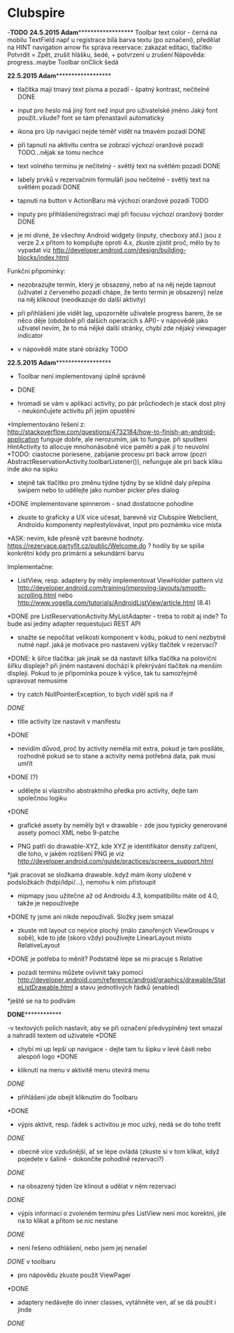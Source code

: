 # Clubspire
-********TODO********
********************************24.5.2015 Adam**************************************************
Toolbar text color - černá na mobilu
TextField např u registrace bílá barva textu (po označení), předělat na HINT
navigation arrow fix
správa rexervace: zakazat editaci, tlačítko Potvrdit = Zpět, zrušit hlášku, šedé, + potvrzení u zrušení
Nápověda: progress..maybe
Toolbar onClick šedá

********************************22.5.2015 Adam**************************************************

- tlačítka mají tmavý text písma a pozadí - špatný kontrast, nečitelné
DONE

- input pro heslo má jiný font než input pro uživatelské jméno
Jaký font použít..všude? font se tam přenastavil automaticky

- ikona pro Up navigaci nejde téměř vidět na tmavém pozadí
DONE

- při tapnutí na aktivitu centra se zobrazí výchozí oranžové pozadí
TODO...nějak se tomu nechce

- text volného termínu je nečitelný - světlý text na světlém pozadí
DONE

- labely prvků v rezervačním formuláři jsou nečitelné - světlý text na světlém pozadí
DONE

- tapnutí na button v ActionBaru má výchozí oranžové pozadí
TODO

- inputy pro přihlášení/registraci mají při focusu výchozí oranžový border
DONE

- je mi divné, že všechny Android widgety (inputy, checboxy atd.) jsou z verze 2.x přitom to kompilujte oproti 4.x, zkuste zjistit proč, mělo by to vypadat viz http://developer.android.com/design/building-blocks/index.html

Funkční připomínky:
- nezobrazujte termín, který je obsazený, nebo ať na něj nejde tapnout 
(uživatel z červeného pozadí chápe, že tento termín je obsazený)
nelze na něj kliknout (neodkazuje do další aktivity)

- při přihlášení jde vidět lag, upozorněte uživatele progress barem,
 že se něco děje (obdobně při dalších operacích s API)- v nápovědě 
 jako uživatel nevím, že to má nějké další stránky, chybí zde nějaký viewpager indicator
 
- v nápovědě máte staré obrázky
TODO

********************************22.5.2015 Adam**************************************************



- Toolbar není implementovaný úplně správně
* DONE



- hromadí se vám v aplikaci activity, po pár průchodech je stack dost 
plný - neukončujete activitu při jejím opustění

*Implementováno řešení z:
http://stackoverflow.com/questions/4732184/how-to-finish-an-android-application
    funguje dobře, ale nerozumím, jak to funguje.
    při spuštení HintActivity to allocuje mnohonásobně více paměti a pak jí to neuvolní
*TODO: ciastocne poriesene, zabijanie procesu pri back arrow (pozri AbstractReservationActivity.toolbarListener()), nefunguje ale pri back kliku inde ako na sipku


- stejně tak tlačítko pro změnu týdne
týdny by se klidně daly přepína swipem nebo to udělejte jako 
number picker přes dialog

*DONE
implementovane spinnerom - snad dostatocne pohodlne


- zkuste to graficky a UX více učesat, barevně viz Clubspire Webclient, 
Androidu komponenty nepřestylovávat, input pro poznámku více místa

*ASK: nevím, kde přesně vzít barevné hodnoty.
https://rezervace.partyfit.cz/public/Welcome.do  ?
hodily by se spíše konkrétní kódy pro primární a sekundární barvu

Implementačne:
- ListView, resp. adaptery by měly implementovat ViewHolder pattern viz
http://developer.android.com/training/improving-layouts/smooth-scrolling.html 
nebo http://www.vogella.com/tutorials/AndroidListView/article.html (8.4)

*DONE pre ListReservationActivity.MyListAdapter - treba to robit aj inde? To bude asi jediny adapter requestujuci REST API

- snažte se nepočítat velikosti komponent v kódu, pokud to není nezbytně 
nutné např. jaká je motivace pro nastavení výšky tlačítek v rezervaci?

*DONE: k šířce tlačítka: jak jinak se dá nastavit šířka tlačítka na poloviční šířku displeje?
při jiném nastavení dochází k překrývání tlačítek na menším displeji.
Pokud to je připomínka pouze k výšce, tak tu samozřejmě upravovat nemusíme


- try catch NullPointerException, to bych viděl spíš na if

*DONE*


- title activity lze nastavit v manifestu

*DONE


- nevidím důvod, proč by activity neměla mít extra, pokud je tam 
posíláte, rozhodně pokud se to stane a activity nemá potřebná data, pak 
musí umřít

*DONE (?)


- udělejte si vlastního abstraktního předka pro activity, dejte tam 
společnou logiku

*DONE


- grafické assety by neměly být v drawable - zde jsou typicky generované 
assety pomocí XML nebo 9-patche

- PNG patří do drawable-XYZ, kde XYZ je identifikátor density zařízení, 
dle toho, v jakém rozlišení PNG je viz 
http://developer.android.com/guide/practices/screens_support.html

*jak pracovat se složkama drawable. když mám ikony uložené 
v podsložkách (hdpi/ldpi/...), nemohu k nim přistoupit


- mipmapy jsou užitečné až od Androidu 4.3, kompatibilitu máte od 4.0, 
takže je nepoužívejte

*DONE ty jsme ani nikde nepoužívali. Složky jsem smazal

- zkuste mít layout co nejvíce plochý (málo zanořených ViewGroups v 
sobě), kde to jde (skoro vždy) používejte LinearLayout místo RelativeLayout

*DONE je potřeba to měnit? Podstatně lépe se mi pracuje s Relative 


- pozadí termínu můžete ovlivnit taky pomocí 
http://developer.android.com/reference/android/graphics/drawable/StateListDrawable.html 
a stavu jednotlivých řádků (enabled)

*ještě se na to podívám

**********DONE**********************

-v textových polích nastavit, aby se při označení předvyplněný
text smazal a nahradil textem od uživatele
*DONE

- chybí mi up lepší up navigace - dejte tam tu šipku v levé části
nebo alespoň logo
*DONE


- kliknutí na menu v aktivitě menu otevírá menu

*DONE*

- přihlášení jde obejít kliknutím do Toolbaru

*DONE

- výpis aktivit, resp. řádek s activitou je moc uzký, nedá se do toho trefit

*DONE*


- obecně více vzdušnější, ať se lépe ovládá (zkuste si v tom klikat, když
pojedete v šalině - dokončite pohodlně rezervaci?)

*DONE*

- na obsazený týden lze klinout a udělat v něm rezervaci

*DONE*

- výpis informací o zvoleném termínu přes ListView není moc korektní,
jde na to klikat a přitom se nic nestane

*DONE*

- není řešeno odhlášení, nebo jsem jej nenašel

*DONE* v toolbaru

- pro nápovědu zkuste použít ViewPager

*DONE

- adaptery nedávejte do inner classes, vytáhněte ven, ať se dá použít i
jinde

*DONE*
